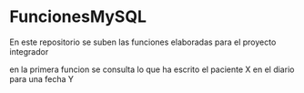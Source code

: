 # FuncionesMySQL
En este repositorio se suben las funciones elaboradas para el proyecto integrador

en la primera funcion se consulta lo que ha escrito el paciente X en el diario para una fecha Y
